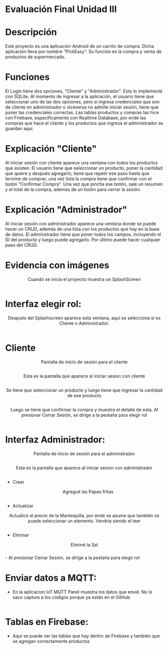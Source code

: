 # Evaluación Final Unidad III
# Descripción
Este proyecto es una aplicación Android de un carrito de compra. Dicha aplicación lleva por nombre "PickEasy". Su función es la compra y venta de productos de supermercado.

# Funciones
El Login tiene dos opciones, "Cliente" y "Administrador". Esto lo implementé con SQLite. Al momento de ingresar a la aplicación, el usuario tiene que seleccionar uno de las dos opciones, pero si ingresa credenciales que son de cliente en administrador o viceversa no admite iniciar sesión, tiene que poner las credenciales correctas.
Las tablas productos y compras las hice con Firebase, específicamente con Realtime Database, por ende las compras que hace el cliente y los productos que ingresa el administrador se guardan aquí.

# Explicación "Cliente"
Al iniciar sesión con cliente aparece una ventana con todos los productos que existen. El usuario tiene que seleccionar un producto, poner la cantidad que quiere y después agregarlo, tiene que repetir ese paso hasta que termine de comprar, una vez lista la compra tiene que confirmar con el botón "Confirmar Compra". Una vez que pincha ese botón, sale un resumen y el total de la compra, además de un botón para cerrar la sesión.

# Explicación "Administrador"
Al iniciar sesión con administrador aparece una ventana donde se puede hacer un CRUD, además de una lista con los productos que hay en la base de datos. El administrador tiene que poner todos los campos, incluyendo el ID del producto y luego puede agregarlo. Por último puede hacer cualquier paso del CRUD.

# Evidencia con imágenes
<p style="text-align: center;">Cuando se inicia el proyecto muestra un SplashScreen</p>
  <img src="Capturas/Splashscreen.png" alt="" style="display: block; margin: 10px auto;">

# Interfaz elegir rol:
  <p style="text-align: center;"> Después del Splashscreen aparece esta ventana, aquí se selecciona si es Cliente o Administrador: </p>
  <img src="Capturas/Home.png" alt="" style="display: block; margin: 10px auto;">

# Cliente
<p style="text-align: center;">Pantalla de inicio de sesión para el cliente</p>
  <img src="Capturas/InterfazCliente.png" alt="" style="display: block; margin: 10px auto;">
  
  <p style="text-align: center;">Esta es la pantalla que aparece al iniciar sesion con cliente</p>
  <img src="Capturas/Cliente.png" alt="" style="display: block; margin: 10px auto;">
  
  <p style="text-align: center;">Se tiene que seleccionar un producto y luego tiene que ingresar la cantidad de ese producto</p>
  <img src="Capturas/AgregarCarro.png" alt="" style="display: block; margin: 10px auto;">
  
  <p style="text-align: center;">Luego se tiene que confirmar la compra y muestra el detalle de esta.
  Al presionar Cerrar Sesión, se dirige a la pestaña para elegir rol</p>
  <img src="Capturas/DetalleCompra.png" alt="" style="display: block; margin: 10px auto;">

  

# Interfaz Administrador:
<p style="text-align: center;">Pantalla de inicio de sesión para el administrador</p>
  <img src="Capturas/InterfazAdministrador.png" alt="" style="display: block; margin: 10px auto;">
  
  <p style="text-align: center;">Esta es la pantalla que aparece al iniciar sesion con administrador</p>
  <img src="Capturas/Administrador.png" alt="" style="display: block; margin: 10px auto;">
  
- Crear
  <p style="text-align: center;">Agregué las Papas fritas</p>
  <img src="Capturas/Crear.png" alt="" style="display: block; margin: 10px auto;">
  
- Actualizar
<p style="text-align: center;">Actualicé el precio de la Mantequilla, por ende se asume que también se puede seleccionar un elemento. Vendría siendo el leer</p>
  <img src="Capturas/Actualizar.png" alt="" style="display: block; margin: 10px auto;">
  
- Eliminar
<p style="text-align: center;">Eliminé la Sal</p>
  <img src="Capturas/Eliminar.png" alt="" style="display: block; margin: 10px auto;">
- Al presionar Cerrar Sesión, se dirige a la pestaña para elegir rol

# Enviar datos a MQTT:
- En la aplicacion IoT MQTT Panel muestra los datos que envié. No le saco captura a los códigos porque ya están en el GitHub
<p style="text-align: center;"></p>
  <img src="Capturas/MQTT.jpg" alt="" style="display: block; margin: 10px auto;">

# Tablas en Firebase:
- Aquí se puede ver las tablas que hay dentro de Firebase y también que se agregan correctamente productos
  <p style="text-align: center;"></p>
  <img src="Capturas/BaseDatos.png" alt="" style="display: block; margin: 10px auto;">

